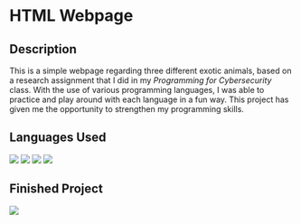 <h1>HTML Webpage</h1>

<h2>Description</h2>
This is a simple webpage regarding three different exotic animals, based on a research assignment that I did in my <i>Programming for Cybersecurity</i> class.
With the use of various programming languages, I was able to practice and play around with each language in a fun way. This project has given me the opportunity to strengthen my programming skills.
<br />


<h2>Languages Used</h2>
<img src="https://img.shields.io/badge/HTML-E34F26?style=for-the-badge&logo=html5&logoColor=white"/>
<img src="https://img.shields.io/badge/JavaScript-F7DF1E?style=for-the-badge&logo=javascript&logoColor=black"/>
<img src="https://img.shields.io/badge/CSS-777BB4?style=for-the-badge&logo=css3&logoColor=white"/>
<img src="https://img.shields.io/badge/PHP-1572B6?style=for-the-badge&logo=php&logoColor=white"/>

<h2>Finished Project</h2>
<a href="https://html-project-website-robbins.glitch.me/"><img src="https://img.shields.io/badge/Glitch.com-brightgreen"/></a>
